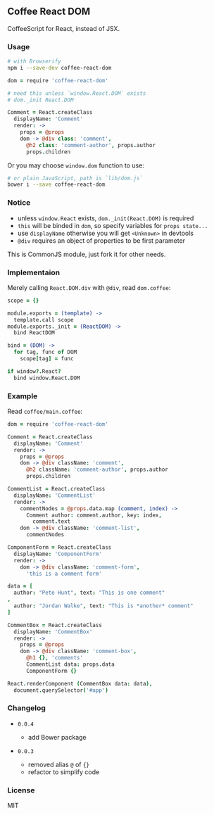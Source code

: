 
Coffee React DOM
------

CoffeeScript for React, instead of JSX.

### Usage

```bash
# with Browserify
npm i --save-dev coffee-react-dom
```
```coffee
dom = require 'coffee-react-dom'

# need this unless `window.React.DOM` exists
# dom._init React.DOM

Comment = React.createClass
  displayName: 'Comment'
  render: ->
    props = @props
    dom -> @div class: 'comment',
      @h2 class: 'comment-author', props.author
      props.children
```

Or you may choose `window.dom` function to use:
```bash
# or plain JavaScript, path is `lib/dom.js`
bower i --save coffee-react-dom
```

### Notice

* unless `window.React` exists, `dom._init(React.DOM)` is required
* `this` will be binded in `dom`, so specify variables for `props state...`
* use `displayName` otherwise you will get `<Unknown>` in devtools
* `@div` requires an object of properties to be first parameter

This is CommonJS module, just fork it for other needs.

### Implementaion

Merely calling `React.DOM.div` with `@div`, read `dom.coffee`:

```coffee
scope = {}

module.exports = (template) ->
  template.call scope
module.exports._init = (ReactDOM) ->
  bind ReactDOM

bind = (DOM) ->
  for tag, func of DOM
    scope[tag] = func

if window?.React?
  bind window.React.DOM
```

### Example

Read `coffee/main.coffee`:

```coffee
dom = require 'coffee-react-dom'

Comment = React.createClass
  displayName: 'Comment'
  render: ->
    props = @props
    dom -> @div className: 'comment',
      @h2 className: 'comment-author', props.author
      props.children

CommentList = React.createClass
  displayName: 'CommentList'
  render: ->
    commentNodes = @props.data.map (comment, index) ->
      Comment author: comment.author, key: index,
        comment.text
    dom -> @div className: 'comment-list',
      commentNodes

ComponentForm = React.createClass
  displayName: 'ComponentForm'
  render: ->
    dom -> @div className: 'comment-form',
      'this is a comment form'

data = [
  author: "Pete Hunt", text: "This is one comment"
,
  author: "Jordan Walke", text: "This is *another* comment"
]

CommentBox = React.createClass
  displayName: 'CommentBox'
  render: ->
    props = @props
    dom -> @div className: 'comment-box',
      @h1 {}, 'comments'
      CommentList data: props.data
      ComponentForm {}

React.renderComponent (CommentBox data: data),
  document.querySelector('#app')
```

### Changelog

* `0.0.4`

  * add Bower package

* `0.0.3`

  * removed alias `@` of `{}`
  * refactor to simplify code

### License

MIT